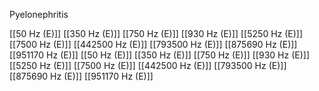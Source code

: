 Pyelonephritis

[[50 Hz (E)]]
[[350 Hz (E)]]
[[750 Hz (E)]]
[[930 Hz (E)]]
[[5250 Hz (E)]]
[[7500 Hz (E)]]
[[442500 Hz (E)]]
[[793500 Hz (E)]]
[[875690 Hz (E)]]
[[951170 Hz (E)]]
[[50 Hz (E)]]
[[350 Hz (E)]]
[[750 Hz (E)]]
[[930 Hz (E)]]
[[5250 Hz (E)]]
[[7500 Hz (E)]]
[[442500 Hz (E)]]
[[793500 Hz (E)]]
[[875690 Hz (E)]]
[[951170 Hz (E)]]